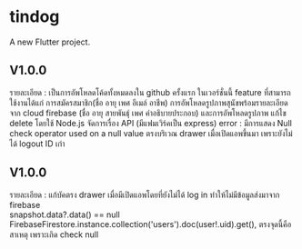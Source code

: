 # tindog

A new Flutter project.

## V1.0.0
รายละเอียด : เป็นการอัพโหลดโค้ดทั้งหมดลงใน github ครั้งแรก ในเวอร์ชั่นนี้ feature ที่สามารถใช้งานได้แก่ การสมัครสมาชิก(ชื่อ อายุ เพศ อีเมล์ อาชีพ) การอัพโหลดรูปภาพสุนัขพร้อมรายละเอียดจาก cloud firebase (ชื่อ อายุ สายพันธ์ุ เพศ คำอธิบายประกอบ) และการอัพโหลดรูปภาพ แก้ไข delete โดยใช้ Node.js จัดการเรื่อง API (มีแฟมเวิร์คเป็น express) 
error : มีการแสดง Null check operator used on a null value ตรงบริเวณ drawer เมื่อเปิดแอพขึ้นมา เพราะยังไม่ได้ logout ID เก่า

## V1.0.0
รายละเอียด : แก้บัคตรง drawer เมื่อมีเปิดแอพโดยที่ยังไม่ได้ log in ทำให้ไม่มีข้อมูลส่งมาจาก firebase <br>
snapshot.data?.data() == null <br>
FirebaseFirestore.instance.collection('users').doc(user!.uid).get(), ตรงจุดนี้คือสาเหตุ เพราะเกิด check null
